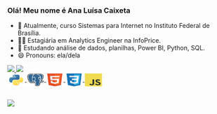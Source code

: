 ### Olá! Meu nome é Ana Luísa Caixeta

- 🔭 Atualmente, curso Sistemas para Internet no Instituto Federal de Brasília.
- 👩‍💻 Estagiária em Analytics Engineer na InfoPrice.
- 🌱 Estudando análise de dados, planilhas, Power BI, Python, SQL.
- 😄 Pronouns: ela/dela

<div>
  <a href="https://github.com/Ana-Caixeta">
  <img height="180cm" src="https://github-readme-stats.vercel.app/api?username=ana-caixeta&show_icons=true&theme=radical&include_all_commits=true&count_private=true"/>
  <img height="180cm" src="https://github-readme-stats.vercel.app/api/top-langs/?username=ana-caixeta&layout=compact&langs_count=16&theme=radical"/>
</div>

<div>
  <img align="center" alt="Ana-Python" height="30" width="40" src="https://raw.githubusercontent.com/devicons/devicon/master/icons/python/python-original.svg">
  <img align="center" alt="Ana-Postgresql" height="30" width="40" src="https://raw.githubusercontent.com/devicons/devicon/master/icons/postgresql/postgresql-original.svg">
  <img align="center" alt="Ana-HTML" height="30" width="40" src="https://raw.githubusercontent.com/devicons/devicon/master/icons/html5/html5-original.svg">
  <img align="center" alt="Ana-CSS" height="30" width="40" src="https://raw.githubusercontent.com/devicons/devicon/master/icons/css3/css3-original.svg">
  <img align="center" alt="Ana-JavaScript" height="30" width="40" src="https://raw.githubusercontent.com/devicons/devicon/master/icons/javascript/javascript-original.svg">
</div>

##

<div>
  <a href="https://www.linkedin.com/in/ana-luisa-caixeta" target="_blank"><img src="https://img.shields.io/badge/-LinkedIn-%230077B5?style=for-the-badge&logo=linkedin&logoColor=white" target="_blank"></a> 
</div>
